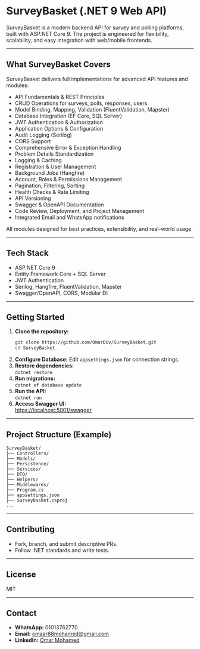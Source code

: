 # SurveyBasket (.NET 9 Web API)

SurveyBasket is a modern backend API for survey and polling platforms, built with ASP.NET Core 9. The project is engineered for flexibility, scalability, and easy integration with web/mobile frontends.

---

## What SurveyBasket Covers

SurveyBasket delivers full implementations for advanced API features and modules:
- API Fundamentals & REST Principles
- CRUD Operations for surveys, polls, responses, users
- Model Binding, Mapping, Validation (FluentValidation, Mapster)
- Database Integration (EF Core, SQL Server)
- JWT Authentication & Authorization
- Application Options & Configuration
- Audit Logging (Serilog)
- CORS Support
- Comprehensive Error & Exception Handling
- Problem Details Standardization
- Logging & Caching
- Registration & User Management
- Background Jobs (Hangfire)
- Account, Roles & Permissions Management
- Pagination, Filtering, Sorting
- Health Checks & Rate Limiting
- API Versioning
- Swagger & OpenAPI Documentation
- Code Review, Deployment, and Project Management
- Integrated Email and WhatsApp notifications

All modules designed for best practices, extensibility, and real-world usage.

---

## Tech Stack

- ASP.NET Core 9
- Entity Framework Core + SQL Server
- JWT Authentication
- Serilog, Hangfire, FluentValidation, Mapster
- Swagger/OpenAPI, CORS, Modular DI

---

## Getting Started

1. **Clone the repository:**
    ```bash
    git clone https://github.com/OmarDiv/SurveyBasket.git
    cd SurveyBasket
    ```
2. **Configure Database:** Edit `appsettings.json` for connection strings.
3. **Restore dependencies:**  
    `dotnet restore`
4. **Run migrations:**  
    `dotnet ef database update`
5. **Run the API:**  
    `dotnet run`
6. **Access Swagger UI:**  
    [https://localhost:5001/swagger](https://localhost:5001/swagger)

---

## Project Structure (Example)

```
SurveyBasket/
├── Controllers/
├── Models/
├── Persistence/
├── Services/
├── DTO/
├── Helpers/
├── Middlewares/
├── Program.cs
├── appsettings.json
├── SurveyBasket.csproj
...
```

---

## Contributing

- Fork, branch, and submit descriptive PRs.
- Follow .NET standards and write tests.

---

## License

MIT

---

## Contact

- **WhatsApp:** 01013762770
- **Email:** omaar88mohamed@gmail.com
- **LinkedIn:** [Omar Mohamed](https://www.linkedin.com/in/omar-mohamed-713b53265)
